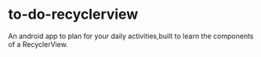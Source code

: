 # to-do-recyclerview
An android app to plan for your daily activities,built to learn the components of a RecyclerView.
